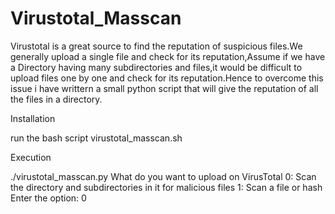 # Virustotal_Masscan
Virustotal is a great source to find the reputation of suspicious files.We generally upload a single file and check for its reputation,Assume if we have a Directory having many subdirectories and files,it would be difficult to upload files one by one and check for its reputation.Hence to overcome this issue i have writtern a small python script that will give the reputation of all the files in a directory.

Installation 

run the bash script virustotal_masscan.sh

Execution

./virustotal_masscan.py
What do you want to upload on VirusTotal
0: Scan the directory and subdirectories in it for malicious files
1: Scan a file or hash
Enter the option: 0


